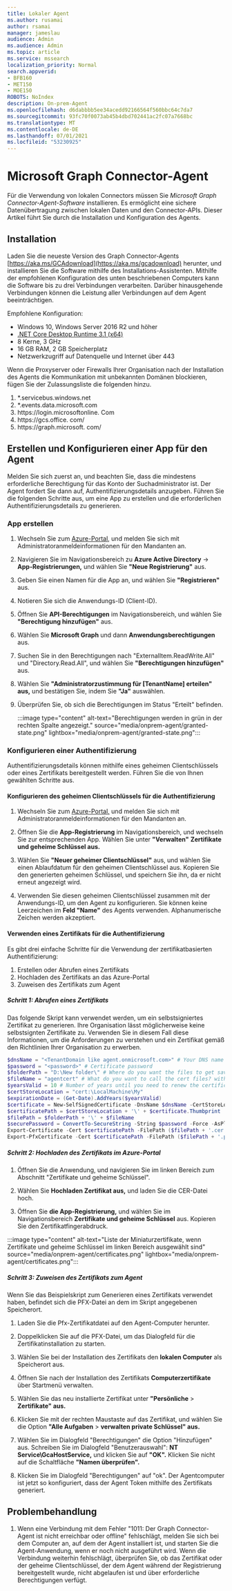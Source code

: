 ```yaml
---
title: Lokaler Agent
ms.author: rusamai
author: rsamai
manager: jameslau
audience: Admin
ms.audience: Admin
ms.topic: article
ms.service: mssearch
localization_priority: Normal
search.appverid:
- BFB160
- MET150
- MOE150
ROBOTS: NoIndex
description: On-prem-Agent
ms.openlocfilehash: d6dabbbb5ee34acedd92166564f560bbc64c7da7
ms.sourcegitcommit: 93fc70f0073ab45b4dbd702441ac2fc07a7668bc
ms.translationtype: MT
ms.contentlocale: de-DE
ms.lasthandoff: 07/01/2021
ms.locfileid: "53230925"
---
```

# <a name="microsoft-graph-connector-agent"></a>Microsoft Graph Connector-Agent

Für die Verwendung von lokalen Connectors müssen Sie *Microsoft Graph Connector-Agent-Software* installieren. Es ermöglicht eine sichere Datenübertragung zwischen lokalen Daten und den Connector-APIs. Dieser Artikel führt Sie durch die Installation und Konfiguration des Agents.

## <a name="installation"></a>Installation

Laden Sie die neueste Version des Graph Connector-Agents [https://aka.ms/GCAdownload](https://aka.ms/gcadownload) herunter, und installieren Sie die Software mithilfe des Installations-Assistenten. Mithilfe der empfohlenen Konfiguration des unten beschriebenen Computers kann die Software bis zu drei Verbindungen verarbeiten. Darüber hinausgehende Verbindungen können die Leistung aller Verbindungen auf dem Agent beeinträchtigen.

Empfohlene Konfiguration:

* Windows 10, Windows Server 2016 R2 und höher
* [.NET Core Desktop Runtime 3.1 (x64)](https://dotnet.microsoft.com/download/dotnet-core/3.1)
* 8 Kerne, 3 GHz
* 16 GB RAM, 2 GB Speicherplatz
* Netzwerkzugriff auf Datenquelle und Internet über 443

Wenn die Proxyserver oder Firewalls Ihrer Organisation nach der Installation des Agents die Kommunikation mit unbekannten Domänen blockieren, fügen Sie der Zulassungsliste die folgenden hinzu.

1. *.servicebus.windows.net
2. *.events.data.microsoft.com
3. https://<span>login.microsoftonline.</span> Com
4. https://<span>gcs.office.</span> com/
5. https://<span>graph.microsoft.</span> com/


## <a name="create-and-configure-an-app-for-the-agent"></a>Erstellen und Konfigurieren einer App für den Agent  

Melden Sie sich zuerst an, und beachten Sie, dass die mindestens erforderliche Berechtigung für das Konto der Suchadministrator ist. Der Agent fordert Sie dann auf, Authentifizierungsdetails anzugeben. Führen Sie die folgenden Schritte aus, um eine App zu erstellen und die erforderlichen Authentifizierungsdetails zu generieren.

### <a name="create-an-app"></a>App erstellen

1. Wechseln Sie zum [Azure-Portal,](https://portal.azure.com) und melden Sie sich mit Administratoranmeldeinformationen für den Mandanten an.

2. Navigieren Sie im Navigationsbereich zu **Azure Active Directory**  ->  **App-Registrierungen,** und wählen Sie **"Neue Registrierung"** aus.

3. Geben Sie einen Namen für die App an, und wählen Sie **"Registrieren"** aus.

4. Notieren Sie sich die Anwendungs-ID (Client-ID).

5. Öffnen Sie **API-Berechtigungen** im Navigationsbereich, und wählen Sie **"Berechtigung hinzufügen"** aus.

6. Wählen Sie **Microsoft Graph** und dann **Anwendungsberechtigungen** aus.

7. Suchen Sie in den Berechtigungen nach "ExternalItem.ReadWrite.All" und "Directory.Read.All", und wählen Sie **"Berechtigungen hinzufügen"** aus.

8. Wählen Sie **"Administratorzustimmung für [TenantName] erteilen" aus,** und bestätigen Sie, indem Sie **"Ja"** auswählen.

9. Überprüfen Sie, ob sich die Berechtigungen im Status "Erteilt" befinden.

    :::image type="content" alt-text="Berechtigungen werden in grün in der rechten Spalte angezeigt." source="media/onprem-agent/granted-state.png" lightbox="media/onprem-agent/granted-state.png":::

### <a name="configure-authentication"></a>Konfigurieren einer Authentifizierung

Authentifizierungsdetails können mithilfe eines geheimen Clientschlüssels oder eines Zertifikats bereitgestellt werden. Führen Sie die von Ihnen gewählten Schritte aus.

#### <a name="configuring-the-client-secret-for-authentication"></a>Konfigurieren des geheimen Clientschlüssels für die Authentifizierung

1. Wechseln Sie zum [Azure-Portal,](https://portal.azure.com) und melden Sie sich mit Administratoranmeldeinformationen für den Mandanten an.

2. Öffnen Sie die **App-Registrierung** im Navigationsbereich, und wechseln Sie zur entsprechenden App. Wählen Sie unter **"Verwalten"** **Zertifikate und geheime Schlüssel aus.**

3. Wählen Sie **"Neuer geheimer Clientschlüssel"** aus, und wählen Sie einen Ablaufdatum für den geheimen Clientschlüssel aus. Kopieren Sie den generierten geheimen Schlüssel, und speichern Sie ihn, da er nicht erneut angezeigt wird.

4. Verwenden Sie diesen geheimen Clientschlüssel zusammen mit der Anwendungs-ID, um den Agent zu konfigurieren. Sie können keine Leerzeichen im **Feld "Name"** des Agents verwenden. Alphanumerische Zeichen werden akzeptiert.

#### <a name="using-a-certificate-for-authentication"></a>Verwenden eines Zertifikats für die Authentifizierung

Es gibt drei einfache Schritte für die Verwendung der zertifikatbasierten Authentifizierung:

1. Erstellen oder Abrufen eines Zertifikats
1. Hochladen des Zertifikats an das Azure-Portal
1. Zuweisen des Zertifikats zum Agent

##### <a name="step-1-get-a-certificate"></a>Schritt 1: Abrufen eines Zertifikats

Das folgende Skript kann verwendet werden, um ein selbstsigniertes Zertifikat zu generieren. Ihre Organisation lässt möglicherweise keine selbstsignten Zertifikate zu. Verwenden Sie in diesem Fall diese Informationen, um die Anforderungen zu verstehen und ein Zertifikat gemäß den Richtlinien Ihrer Organisation zu erwerben.

```powershell
$dnsName = "<TenantDomain like agent.onmicrosoft.com>" # Your DNS name
$password = "<password>" # Certificate password
$folderPath = "D:\New folder\" # Where do you want the files to get saved to? The folder needs to exist.
$fileName = "agentcert" # What do you want to call the cert files? without the file extension
$yearsValid = 10 # Number of years until you need to renew the certificate
$certStoreLocation = "cert:\LocalMachine\My"
$expirationDate = (Get-Date).AddYears($yearsValid)
$certificate = New-SelfSignedCertificate -DnsName $dnsName -CertStoreLocation $certStoreLocation -NotAfter $expirationDate -KeyExportPolicy Exportable -KeySpec Signature
$certificatePath = $certStoreLocation + '\' + $certificate.Thumbprint
$filePath = $folderPath + '\' + $fileName
$securePassword = ConvertTo-SecureString -String $password -Force -AsPlainText
Export-Certificate -Cert $certificatePath -FilePath ($filePath + '.cer')
Export-PfxCertificate -Cert $certificatePath -FilePath ($filePath + '.pfx') -Password $securePassword
```

##### <a name="step-2-upload-the-certificate-in-the-azure-portal"></a>Schritt 2: Hochladen des Zertifikats im Azure-Portal

1. Öffnen Sie die Anwendung, und navigieren Sie im linken Bereich zum Abschnitt "Zertifikate und geheime Schlüssel".

1. Wählen Sie **Hochladen Zertifikat aus,** und laden Sie die CER-Datei hoch.

1. Öffnen Sie **die App-Registrierung,** und wählen Sie im Navigationsbereich **Zertifikate und geheime Schlüssel** aus. Kopieren Sie den Zertifikatfingerabdruck.

:::image type="content" alt-text="Liste der Miniaturzertifikate, wenn Zertifikate und geheime Schlüssel im linken Bereich ausgewählt sind" source="media/onprem-agent/certificates.png" lightbox="media/onprem-agent/certificates.png":::

##### <a name="step-3-assign-the-certificate-to-the-agent"></a>Schritt 3: Zuweisen des Zertifikats zum Agent

Wenn Sie das Beispielskript zum Generieren eines Zertifikats verwendet haben, befindet sich die PFX-Datei an dem im Skript angegebenen Speicherort.

1. Laden Sie die Pfx-Zertifikatdatei auf den Agent-Computer herunter.

1. Doppelklicken Sie auf die PFX-Datei, um das Dialogfeld für die Zertifikatinstallation zu starten.

1. Wählen Sie bei der Installation des Zertifikats den **lokalen Computer** als Speicherort aus.

1. Öffnen Sie nach der Installation des Zertifikats **Computerzertifikate** über Startmenü verwalten.

1. Wählen Sie das neu installierte Zertifikat unter **"Persönliche**  >  **Zertifikate" aus.**

1. Klicken Sie mit der rechten Maustaste auf das Zertifikat, und wählen Sie die Option **"Alle Aufgaben**  >  **verwalten private Schlüssel" aus.**

1. Wählen Sie im Dialogfeld "Berechtigungen" die Option "Hinzufügen" aus. Schreiben Sie im Dialogfeld "Benutzerauswahl": **NT Service\GcaHostService,** und klicken Sie auf **"OK".** Klicken Sie nicht auf die Schaltfläche **"Namen überprüfen".**

1. Klicken Sie im Dialogfeld "Berechtigungen" auf "ok". Der Agentcomputer ist jetzt so konfiguriert, dass der Agent Token mithilfe des Zertifikats generiert.

## <a name="troubleshooting"></a>Problembehandlung

1. Wenn eine Verbindung mit dem Fehler "1011: Der Graph Connector-Agent ist nicht erreichbar oder offline" fehlschlägt, melden Sie sich bei dem Computer an, auf dem der Agent installiert ist, und starten Sie die Agent-Anwendung, wenn er noch nicht ausgeführt wird. Wenn die Verbindung weiterhin fehlschlägt, überprüfen Sie, ob das Zertifikat oder der geheime Clientschlüssel, der dem Agent während der Registrierung bereitgestellt wurde, nicht abgelaufen ist und über erforderliche Berechtigungen verfügt.
